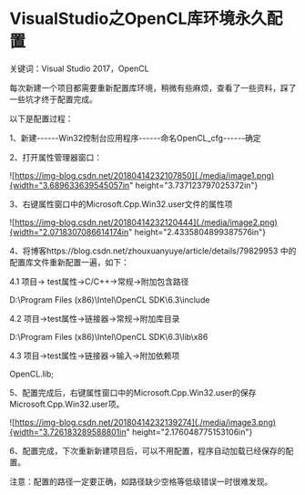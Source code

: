 # VisualStudio之OpenCL库环境永久配置

关键词：Visual Studio 2017，OpenCL

每次新建一个项目都需要重新配置库环境，稍微有些麻烦，查看了一些资料，踩了一些坑才终于配置完成。

以下是配置过程：

1、新建------Win32控制台应用程序------命名OpenCL_cfg------确定

2、打开属性管理器窗口：

![https://img-blog.csdn.net/20180414232107850](./media/image1.png){width="3.689633639545057in"
height="3.737123797025372in"}

3、右键属性窗口中的Microsoft.Cpp.Win32.user文件的属性项

![https://img-blog.csdn.net/20180414232120444](./media/image2.png){width="2.0718307086614174in"
height="2.4335804899387576in"}

4、将博客https://blog.csdn.net/zhouxuanyuye/article/details/79829953
中的配置库文件重新配置一遍，如下：

4.1 项目→ test属性→C/C++→常规→附加包含路径

D:\\Program Files (x86)\\Intel\\OpenCL SDK\\6.3\\include

4.2 项目→test属性→链接器→常规→附加库目录

D:\\Program Files (x86)\\Intel\\OpenCL SDK\\6.3\\lib\\x86

4.3 项目→test属性→链接器→输入→附加依赖项

OpenCL.lib;

5、配置完成后，右键属性窗口中的Microsoft.Cpp.Win32.user的保存Microsoft.Cpp.Win32.user项。

![https://img-blog.csdn.net/20180414232139274](./media/image3.png){width="3.726183289588801in"
height="2.176048775153106in"}

6、配置完成，下次重新新建项目后，可以不用配置，程序自动加载已经保存的配置。

注意：配置的路径一定要正确，如路径缺少空格等低级错误一时很难发现。
